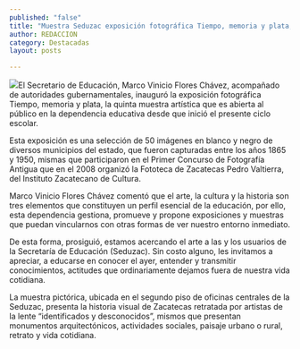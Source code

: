```yaml
---
published: "false"
title: "Muestra Seduzac exposición fotográfica Tiempo, memoria y plata; 50 imágenes de diversos municipios de Zacatecas "
author: REDACCION
category: Destacadas
layout: posts

---
```


![](http://i.imgur.com/UFLfXNOm.jpg)El Secretario de Educación, Marco Vinicio Flores Chávez, acompañado de autoridades gubernamentales, inauguró la exposición fotográfica Tiempo, memoria y plata, la quinta muestra artística que es abierta al público en la dependencia educativa desde que inició el presente ciclo escolar.

Esta exposición es una selección de 50 imágenes en blanco y negro de diversos municipios del estado, que fueron capturadas entre los años 1865 y 1950, mismas que participaron en el Primer Concurso de Fotografía Antigua que en el 2008 organizó la Fototeca de Zacatecas Pedro Valtierra, del Instituto Zacatecano de Cultura. 

Marco Vinicio Flores Chávez comentó que el arte, la cultura y la historia son tres elementos que constituyen un perfil esencial de la educación, por ello, esta dependencia gestiona, promueve y propone exposiciones y muestras que puedan vincularnos con otras formas de ver nuestro entorno inmediato.

De esta forma, prosiguió, estamos acercando el arte a las y los usuarios de la Secretaría de Educación (Seduzac). Sin costo alguno, les invitamos a apreciar, a educarse en conocer el ayer, entender y transmitir conocimientos, actitudes que ordinariamente dejamos fuera de nuestra vida cotidiana.

La muestra pictórica, ubicada en el segundo piso de oficinas centrales de la Seduzac, presenta la historia visual de Zacatecas retratada por artistas de la lente “identificados y desconocidos”, mismos que presentan monumentos arquitectónicos, actividades sociales, paisaje urbano o rural, retrato y vida cotidiana.

